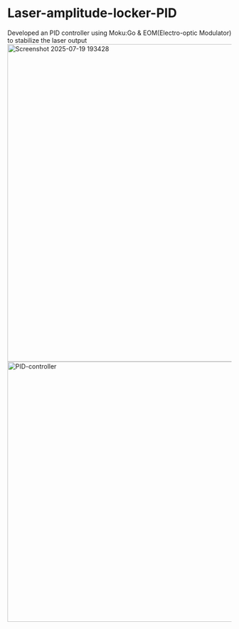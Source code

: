 # Laser-amplitude-locker-PID
Developed an PID controller using Moku:Go &amp; EOM(Electro-optic Modulator) to stabilize the laser output
<img width="1376" height="714" alt="Screenshot 2025-07-19 193428" src="https://github.com/user-attachments/assets/c8a8b9a7-8905-46d5-99b1-aea032f1a19e" />
<img width="1179" height="585" alt="PID-controller" src="https://github.com/user-attachments/assets/06ca6256-d079-4daf-a1eb-6b2246157e27" />
